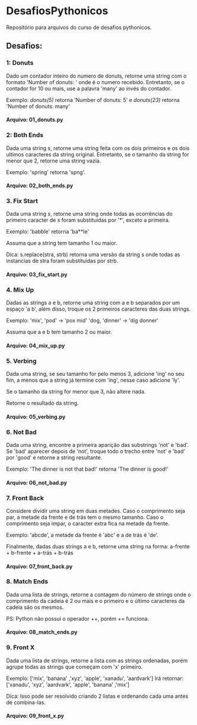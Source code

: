 # DesafiosPythonicos
Repositório para arquivos do curso de desafios pythonicos.

## Desafios:

### 1: Donuts

Dado um contador inteiro do numero de donuts, retorne uma string com o formato 'Number of donuts: <count>' onde <count> é o numero recebido. Entretanto, se o contador for 10 ou mais, use a palavra 'many' ao invés do contador. 
  
  Exemplo: _donuts(5)_ retorna 'Number of donuts: 5'
e _donuts(23)_ retorna 'Number of donuts: many'

#### Arquivo: 01_donuts.py


### 2: Both Ends

Dada uma string s, retorne uma string feita com os dois primeiros e os dois ultimos caracteres da string original. Entretanto, se o tamanho da string
for menor que 2, retorne uma string vazia.

Exemplo: 'spring' retorna 'spng'. 

#### Arquivo: 02_both_ends.py

### 3. Fix Start

Dada uma string _s_, retorne uma string onde todas as ocorrências do primeiro caracter de _s_ foram substituidas por '*', exceto a primeira.

Exemplo: 'babble' retorna 'ba**le'

Assuma que a string tem tamanho 1 ou maior.

Dica: s.replace(stra, strb) retorna uma versão da string s
onde todas as instancias de stra foram substituidas por strb.

#### Arquivo: 03_fix_start.py

### 4. Mix Up

Dadas as strings a e b, retorne uma string com a e b separados por um espaço 'a b', além disso, troque os 2 primeiros caracteres
das duas strings.


Exemplo:
    'mix', 'pod' -> 'pox mid'
    'dog, 'dinner' -> 'dig donner'

Assuma que a e b tem tamanho 2 ou maior.


#### Arquivo: 04_mix_up.py

### 5. Verbing

Dada uma string, se seu tamanho for pelo menos 3, adicione 'ing' no seu fim, a menos que a string já termine com 'ing', nesse caso adicione 'ly'.

Se o tamanho da string for menor que 3, não altere nada.

Retorne o resultado da string.

#### Arquivo: 05_verbing.py


### 6. Not Bad

Dada uma string, encontre a primeira aparição das substrings 'not' e 'bad'. Se 'bad' aparecer depois de 'not', troque todo o trecho entre 'not' e 'bad' por 'good' e retorne a string resultante.

Exemplo: 'The dinner is not that bad!' retorna 'The dinner is good!'

#### Arquivo: 06_not_bad.py

### 7. Front Back

Considere dividir uma string em duas metades. Caso o comprimento seja par, a metade da frente e de trás tem o mesmo tamanho. Caso o comprimento seja impar, o caracter extra fica na metade da frente.

Exemplo: 'abcde', a metade da frente é 'abc' e a de trás é 'de'.

Finalmente, dadas duas strings a e b, retorne uma string na forma:
a-frente + b-frente + a-trás + b-trás

#### Arquivo: 07_front_back.py

### 8. Match Ends

Dada uma lista de strings, retorne a contagem do número de strings onde o comprimento da cadeia é 2 ou mais e o primeiro e o último caracteres da cadeia são os mesmos.

PS: Python não possui o operador ++, porém += funciona.

#### Arquivo: 08_match_ends.py


### 9. Front X

Dada uma lista de strings, retorne a lista com as strings ordenadas, porém agrupe todas as strings que começam com 'x' primeiro.

Exemplo: ['mix', 'banana' ,'xyz', 'apple', 'xanadu', 'aardvark']
Irá retornar: ['xanadu', 'xyz', 'aardvark', 'apple', 'banana' ,'mix']

Dica: Isso pode ser resolvido criando 2 listas e ordenando cada uma antes de combina-las.

#### Arquivo: 09_front_x.py